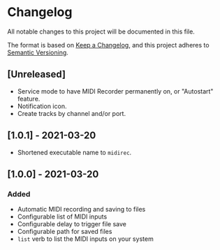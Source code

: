 # Changelog
All notable changes to this project will be documented in this file.

The format is based on [Keep a Changelog](https://keepachangelog.com/en/1.0.0/),
and this project adheres to [Semantic Versioning](https://semver.org/spec/v2.0.0.html).

## [Unreleased]
- Service mode to have MIDI Recorder permanently on, or "Autostart" feature.
- Notification icon.
- Create tracks by channel and/or port.

## [1.0.1] - 2021-03-20
- Shortened executable name to `midirec`.

## [1.0.0] - 2021-03-20
### Added
- Automatic MIDI recording and saving to files
- Configurable list of MIDI inputs
- Configurable delay to trigger file save
- Configurable path for saved files
- `list` verb to list the MIDI inputs on your system
